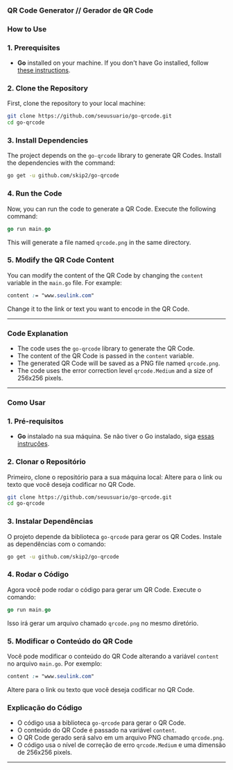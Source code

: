 ### QR Code Generator // Gerador de QR Code

### How to Use

### 1. Prerequisites

-   **Go** installed on your machine. If you don't have Go installed, follow [these instructions](https://golang.org/doc/install).

### 2. Clone the Repository

First, clone the repository to your local machine:
```bash
git clone https://github.com/seuusuario/go-qrcode.git 
cd go-qrcode
```
### 3. Install Dependencies

The project depends on the `go-qrcode` library to generate QR Codes. Install the dependencies with the command:

```bash
go get -u github.com/skip2/go-qrcode
```
### 4. Run the Code

Now, you can run the code to generate a QR Code. Execute the following command:
```go
go run main.go
```
This will generate a file named `qrcode.png` in the same directory.

### 5. Modify the QR Code Content

You can modify the content of the QR Code by changing the `content` variable in the `main.go` file. For example:
```css
content := "www.seulink.com"
```
Change it to the link or text you want to encode in the QR Code.

----------

### Code Explanation

-   The code uses the `go-qrcode` library to generate the QR Code.
-   The content of the QR Code is passed in the `content` variable.
-   The generated QR Code will be saved as a PNG file named `qrcode.png`.
-   The code uses the error correction level `qrcode.Medium` and a size of 256x256 pixels.

---

### Como Usar

### 1. Pré-requisitos

-   **Go** instalado na sua máquina. Se não tiver o Go instalado, siga [essas instruções](https://golang.org/doc/install).

### 2. Clonar o Repositório

Primeiro, clone o repositório para a sua máquina local:
Altere para o link ou texto que você deseja codificar no QR Code.
```bash
git clone https://github.com/seuusuario/go-qrcode.git 
cd go-qrcode
```
### 3. Instalar Dependências

O projeto depende da biblioteca `go-qrcode` para gerar os QR Codes. Instale as dependências com o comando:


```bash
go get -u github.com/skip2/go-qrcode
```


### 4. Rodar o Código

Agora você pode rodar o código para gerar um QR Code. Execute o comando:

```go
go run main.go
```
Isso irá gerar um arquivo chamado `qrcode.png` no mesmo diretório.


### 5. Modificar o Conteúdo do QR Code

Você pode modificar o conteúdo do QR Code alterando a variável `content` no arquivo `main.go`. Por exemplo:

```css
content := "www.seulink.com"
```
Altere para o link ou texto que você deseja codificar no QR Code.

### Explicação do Código
-   O código usa a biblioteca `go-qrcode` para gerar o QR Code.
-   O conteúdo do QR Code é passado na variável `content`.
-   O QR Code gerado será salvo em um arquivo PNG chamado `qrcode.png`.
-   O código usa o nível de correção de erro `qrcode.Medium` e uma dimensão de 256x256 pixels.
---
